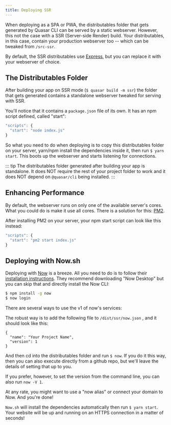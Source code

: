 ```yaml
---
title: Deploying SSR
---
```

When deploying as a SPA or PWA, the distributables folder that gets generated by Quasar CLI can be served by a static webserver. However, this not the case with a SSR (Server-side Render) build. Your distributables, in this case, contain your production webserver too -- which can be tweaked from `/src-ssr`.

By default, the SSR distributables use [Express](https://expressjs.com/), but you can replace it with your webserver of choice.

## The Distributables Folder
After building your app on SSR mode (`$ quasar build -m ssr`) the folder that gets generated contains a standalone webserver tweaked for serving with SSR.

You'll notice that it contains a `package.json` file of its own. It has an npm script defined, called "start":

```js
"scripts": {
  "start": "node index.js"
}
```

So what you need to do when deploying is to copy this distributables folder on your server, yarn/npm install the dependencies inside it, then run `$ yarn start`. This boots up the webserver and starts listening for connections.

::: tip
The distributables folder generated after building your app is standalone. It does NOT require the rest of your project folder to work and it does NOT depend on `@quasar/cli` being installed.
:::

## Enhancing Performance
By default, the webserver runs on only one of the available server's cores. What you could do is make it use all cores. There is a solution for this: [PM2](http://pm2.keymetrics.io/).

After installing PM2 on your server, your npm start script can look like this instead:
```js
"scripts": {
  "start": "pm2 start index.js"
}
```

## Deploying with Now.sh
Deploying with [Now](https://zeit.co/now) is a breeze. All you need to do is to follow their [installation instructions](https://zeit.co/now#get-started). They recommend downloading "Now Desktop" but you can skip that and directly install the Now CLI:

```bash
$ npm install -g now
$ now login
```

There are several ways to use the v1 of now's services:

The robust way is to add the following file to `/dist/ssr/now.json` , and it should look like this:
```
{
  "name": "Your Project Name",
  "version": 1
}
```

And then cd into the distributables folder and run `$ now`. If you do it this way, then you can also execute directly from a github repo, but we'll leave the details of setting that up to you.

If you prefer, however, to set the version from the command line, you can also run `now -V 1`.

At any rate, you might want to use a "now alias" or connect your domain to Now. And you're done!

`Now.sh` will install the dependencies automatically then run `$ yarn start`. Your website will be up and running on an HTTPS connection in a matter of seconds!
